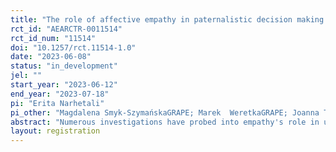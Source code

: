 ```yaml
---
title: "The role of affective empathy in paternalistic decision making  "
rct_id: "AEARCTR-0011514"
rct_id_num: "11514"
doi: "10.1257/rct.11514-1.0"
date: "2023-06-08"
status: "in_development"
jel: ""
start_year: "2023-06-12"
end_year: "2023-07-18"
pi: "Erita Narhetali"
pi_other: "Magdalena Smyk-SzymańskaGRAPE; Marek  WeretkaGRAPE; Joanna TyrowiczGRAPE"
abstract: "Numerous investigations have probed into empathy's role in understanding others' gains and losses within dyadic settings. Yet, the impact of empathy on paternalistic decision-making, particularly under conditions of uncertainty, has not been extensively explored. This study proposes to fill this gap by examining the influence of affective empathy on paternalistic decision-making using a reimagined version of the renowned "Asian Disease" problem. Vásquez and Weretka (2020) have previously illustrated that affective empathy, within non-paternalistic contexts, exhibits interdependent utility characteristics usually found in sympathetic relationships rather than antipathetic ones. We hypothesis that similar mechanisms may function within a paternalistic environment as well. Our research design incorporates a 2 (framing: gain versus loss - between) X 3 (relationship pattern: neutral, sympathetic, antipathetic - within) mixed design. Our primary analysis will be conducted using mixed-effect logistic regression. To evaluate how affective empathy influences variability within individuals, we employ Hierarchical Bayesian Estimation.  "
layout: registration
---
```


